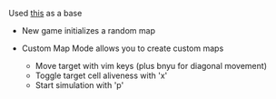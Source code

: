Used [this](http://www.github.com/link108/roguetest) as a base

* New game initializes a random map

* Custom Map Mode allows you to create custom maps
  * Move target with vim keys (plus bnyu for diagonal movement)
  * Toggle target cell aliveness with 'x'
  * Start simulation with 'p'
